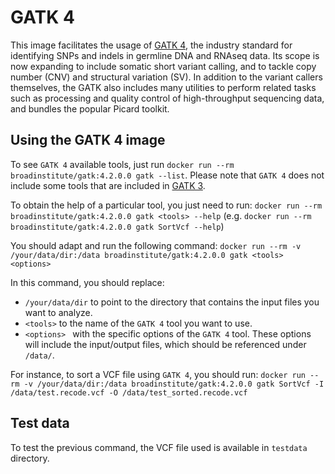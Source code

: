 # GATK 4

This image facilitates the usage of [GATK 4](https://gatk.broadinstitute.org/hc/en-us), the industry standard for identifying SNPs and indels in germline DNA and RNAseq data. Its scope is now expanding to include somatic short variant calling, and to tackle copy number (CNV) and structural variation (SV). In addition to the variant callers themselves, the GATK also includes many utilities to perform related tasks such as processing and quality control of high-throughput sequencing data, and bundles the popular Picard toolkit.

## Using the GATK 4 image

To see `GATK 4` available tools, just run `docker run --rm broadinstitute/gatk:4.2.0.0 gatk --list`. Please note that `GATK 4` does not include some tools that are included in [GATK 3](https://hub.docker.com/r/pegi3s/gatk-3).

To obtain the help of a particular tool, you just need to run: `docker run --rm broadinstitute/gatk:4.2.0.0 gatk <tools> --help` (e.g. `docker run --rm broadinstitute/gatk:4.2.0.0 gatk SortVcf --help`)

You should adapt and run the following command: `docker run --rm -v /your/data/dir:/data broadinstitute/gatk:4.2.0.0 gatk <tools> <options>`

In this command, you should replace:
- `/your/data/dir` to point to the directory that contains the input files you want to analyze.
- `<tools>` to the name of the `GATK 4` tool you want to use.
- `<options> ` with the specific options of the `GATK 4` tool. These options will include the input/output files, which should be referenced under `/data/`.

For instance, to sort a VCF file using `GATK 4`, you should run: `docker run --rm -v /your/data/dir:/data broadinstitute/gatk:4.2.0.0 gatk SortVcf -I /data/test.recode.vcf -O /data/test_sorted.recode.vcf`

## Test data
To test the previous command, the VCF file used is available in `testdata` directory.


